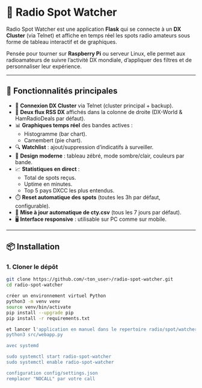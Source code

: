 # 📡 Radio Spot Watcher

Radio Spot Watcher est une application **Flask** qui se connecte à un **DX Cluster** (via Telnet) et affiche en temps réel les spots radio amateurs sous forme de tableau interactif et de graphiques.

Pensée pour tourner sur **Raspberry Pi** ou serveur Linux, elle permet aux radioamateurs de suivre l’activité DX mondiale, d’appliquer des filtres et de personnaliser leur expérience.

---

## 🚀 Fonctionnalités principales

- 🔌 **Connexion DX Cluster** via Telnet (cluster principal + backup).
- 📰 **Deux flux RSS DX** affichés dans la colonne de droite (DX-World & HamRadioDeals par défaut).
- 📊 **Graphiques temps réel** des bandes actives :
  - Histogramme (bar chart).
  - Camembert (pie chart).
- 🔍 **Watchlist** : ajout/suppression d’indicatifs à surveiller.
- 🎨 **Design moderne** : tableau zébré, mode sombre/clair, couleurs par bande.
- 📈 **Statistiques en direct** :
  - Total de spots reçus.
  - Uptime en minutes.
  - Top 5 pays DXCC les plus entendus.
- ⏱️ **Reset automatique des spots** (toutes les 3h par défaut, configurable).
- 🔄 **Mise à jour automatique de cty.csv** (tous les 7 jours par défaut).
- 🖥️ **Interface responsive** : utilisable sur PC comme sur mobile.

---

## 📦 Installation

### 1. Cloner le dépôt
```bash
git clone https://github.com/<ton_user>/radio-spot-watcher.git
cd radio-spot-watcher

créer un environnement virtuel Python
python3 -m venv venv
source venv/bin/activate
pip install --upgrade pip
pip install -r requirements.txt

et lancer l'application en manuel dans le repertoire radio/spot/watcher
python3 src/webapp.py

avec systemd

sudo systemctl start radio-spot-watcher
sudo systemctl enable radio-spot-watcher

configuration config/settings.json
remplacer "NOCALL" par votre call











